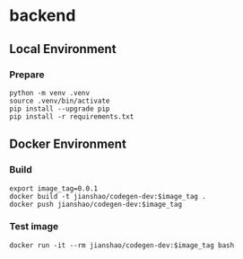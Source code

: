 # backend

## Local Environment

### Prepare
~~~ shell
python -m venv .venv
source .venv/bin/activate
pip install --upgrade pip
pip install -r requirements.txt
~~~

## Docker Environment

### Build
~~~ shell
export image_tag=0.0.1
docker build -t jianshao/codegen-dev:$image_tag .
docker push jianshao/codegen-dev:$image_tag
~~~
### Test image
~~~ shell
docker run -it --rm jianshao/codegen-dev:$image_tag bash
~~~
